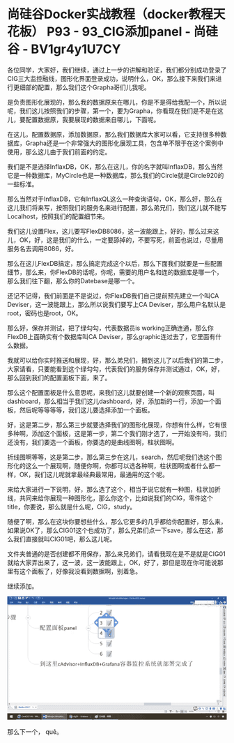 # 尚硅谷Docker实战教程（docker教程天花板） P93 - 93_CIG添加panel - 尚硅谷 - BV1gr4y1U7CY

各位同学，大家好，我们继续，通过上一步的讲解和验证，我们都分别成功登录了CIG三大监控融线，图形化界面登录成功，说明什么，OK，那么接下来我们来进行更细部的配置，那么我们这个Grapha哥们儿我呢。

是负责图形化展现的，那么我的数据原来在哪儿，你是不是得给我配一个，所以说呢，我们这儿按照我们的步骤，第一个，要为Grapha，你看现在我们是不是在这儿，要配置数据原，我要展现的数据来自哪儿，下面呢。

在这儿，配置数据原，添加数据原，那么我们数据库大家可以看，它支持很多种数据库，Grapha还是一个非常强大的图形化展现工具，包含单不限于在这个案例中使用，那么这儿由于我们前面的约定。

我们是不是选择InflaxDB，OK，那么在这儿，你的名字就叫InflaxDB，那么当然它是一种数据库，MyCircle也是一种数据库，那么我们的Circle就是Circle920的一些标准。

那么当然对于InflaxDB，它有InflaxQL这么一种查询语句，OK，那么好，那么在这儿我们将来写，按照我们的服务名来进行配置，那么弟兄们，我们这儿就不能写Localhost，按照我们的配置细节来。

我们这儿设置Flex，这儿要写FlexDB8086，这一波能跟上，好的，那么过来这儿，OK，好，这是我们的什么，一定要舔掉的，不要写死，前面也说过，尽量用服务名去调用8086，好。

那么在这儿FlexDB搞定，那么搞定完成这个以后，那么下面我们就要是一些配置细节，那么来，你FlexDB的话呢，你呢，需要的用户名和连的数据库是哪一个，那么我们往下翻，那么你的Datebase是哪一个。

还记不记得，我们前面是不是说过，你FlexDB我们自己提前预先建立一个叫CA Deviser，这一波能跟上，那么所以说我们要写上CA Deviser，那么用户名默认是root，密码也是root，OK。

那么好，保存并测试，把了绿勾勾，代表数据员is working正确连通，那么你FlexDB上面确实有个数据库叫CA Deviser，那么graphic连过去了，它里面有什么数据。

我就可以给你实时推送和展现，好，那么弟兄们，搁到这儿了以后我们的第二步，大家请看，只要能看到这个绿勾勾，代表我们的服务保存并测试通过，OK，好，那么回到我们的配置面板下面，来了。

那么这个配置面板是什么意思呢，来我们这儿就要创建一个新的观察页面，叫dashboard，那么相当于我们这儿dashboard，好，添加新的一行，添加一个面板，然后呢等等等等，我们这儿要选择添加一个面板。

好，这是第二步，那么第三步就要选择我们的图形化展现，你想有什么样，它有很多种啊，添加这个面板，这是第一步，第二个我们刚才选了，一开始没有吗，我们还没有，我们要选一个面板，你要选的是曲线图啊，柱状图啊。

折线图啊等等，这是第二步，那么第三步在这儿，search，然后呢我们选这个图形化的这么一个展现啊，随便你啊，你都可以选各种啊，柱状图啊或者什么都一样，OK，我们这儿呢就拿最经典最常用，最通用的这个呢。

来给大家进行一下说明，好，那么选了这个，相当于说它就有一种图，柱状加折线，共同来给你展现一种图形化，那么你这个，比如说我们的CIG，零件这个title，你要说，那么就是什么呢，CIG，study。

随便了啊，那么在这块你要想些什么，那么它更多的几乎都给你配置好，那么来，如果说OK了，那么CIG01这个也成功了，那么兄弟们点一下save，那么在这，那么我们直接就叫CIG01吧，那么这儿呢。

文件夹普通的是否创建都不用保存，那么来兄弟们，请看我现在是不是就是CIG01就给大家弄出来了，这一波，这一波能跟上，OK，好了，那但是现在你可能说那里有这个面板了，好像我没看到数据啊，别着急。

继续添加。

![](img/8f85daa31daa543fbd064ffebedbb8d3_1.png)

那么下一个， quê。